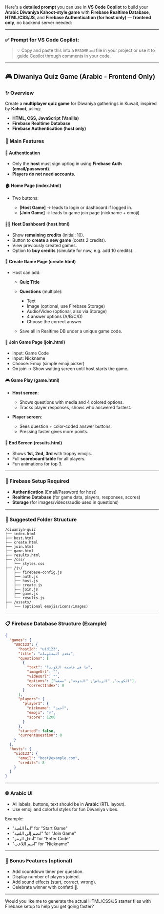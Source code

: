 Here's a **detailed prompt** you can use in **VS Code Copilot** to build your **Arabic Diwaniya Kahoot-style game** with **Firebase Realtime Database**, **HTML/CSS/JS**, and **Firebase Authentication (for host only)** — **frontend only**, no backend server needed:

---

### ✅ Prompt for VS Code Copilot:

> 💡 Copy and paste this into a `README.md` file in your project or use it to guide Copilot through comments in your code.

---

## 🎮 Diwaniya Quiz Game (Arabic - Frontend Only)

### ✨ Overview

Create a **multiplayer quiz game** for Diwaniya gatherings in Kuwait, inspired by **Kahoot**, using:

* **HTML, CSS, JavaScript (Vanilla)**
* **Firebase Realtime Database**
* **Firebase Authentication (host only)**

### 🔑 Main Features

#### 🔐 Authentication

* Only the **host** must sign up/log in using **Firebase Auth (email/password)**.
* **Players do not need accounts.**

#### 🏠 Home Page (index.html)

* Two buttons:

  * **\[Host Game]** → leads to login or dashboard if logged in.
  * **\[Join Game]** → leads to game join page (nickname + emoji).

#### 🧑‍💼 Host Dashboard (host.html)

* Show **remaining credits** (initial: 10).
* Button to **create a new game** (costs 2 credits).
* View previously created games.
* Option to **buy credits** (simulate for now, e.g. add 10 credits).

#### 🧩 Create Game Page (create.html)

* Host can add:

  * **Quiz Title**
  * **Questions** (multiple):

    * Text
    * Image (optional, use Firebase Storage)
    * Audio/Video (optional, also via Storage)
    * 4 answer options (A/B/C/D)
    * Choose the correct answer
  * Save all in Realtime DB under a unique game code.

#### 🔗 Join Game Page (join.html)

* Input: Game Code
* Input: Nickname
* Choose: Emoji (simple emoji picker)
* On join → Show waiting screen until host starts the game.

#### 🎮 Game Play (game.html)

* **Host screen**:

  * Shows questions with media and 4 colored options.
  * Tracks player responses, shows who answered fastest.
* **Player screen**:

  * Sees question + color-coded answer buttons.
  * Pressing faster gives more points.

#### 🏁 End Screen (results.html)

* Shows **1st, 2nd, 3rd** with trophy emojis.
* Full **scoreboard table** for all players.
* Fun animations for top 3.

---

### 🔧 Firebase Setup Required

* **Authentication** (Email/Password for host)
* **Realtime Database** (for game data, players, responses, scores)
* **Storage** (for images/videos/audio used in questions)

---

### 📁 Suggested Folder Structure

```
/diwaniya-quiz
├── index.html
├── host.html
├── create.html
├── join.html
├── game.html
├── results.html
├── /css/
│   └── styles.css
├── /js/
│   ├── firebase-config.js
│   ├── auth.js
│   ├── host.js
│   ├── create.js
│   ├── join.js
│   ├── game.js
│   └── results.js
├── /assets/
│   └── (optional emojis/icons/images)
```

---

### 📋 Firebase Database Structure (Example)

```json
{
  "games": {
    "ABC123": {
      "hostId": "uid123",
      "title": "تحدي المعلومات",
      "questions": [
        {
          "text": "ما هي عاصمة الكويت؟",
          "imageUrl": "",
          "videoUrl": "",
          "options": ["الكويت", "الرياض", "الدوحة", "مسقط"],
          "correctIndex": 0
        }
      ],
      "players": {
        "player1": {
          "nickname": "أحمد",
          "emoji": "🔥",
          "score": 1200
        }
      },
      "started": false,
      "currentQuestion": 0
    }
  },
  "hosts": {
    "uid123": {
      "email": "host@example.com",
      "credits": 8
    }
  }
}
```

---

### 🌐 Arabic UI

* All labels, buttons, text should be in **Arabic** (RTL layout).
* Use emoji and colorful styles for fun Diwaniya vibes.

Example:

* "ابدأ اللعبة" for "Start Game"
* "انضم إلى اللعبة" for "Join Game"
* "أدخل الرمز" for "Enter Code"
* "اسم اللاعب" for "Nickname"

---

### 🚀 Bonus Features (optional)

* Add countdown timer per question.
* Display number of players joined.
* Add sound effects (start, correct, wrong).
* Celebrate winner with confetti 🎉.

---

Would you like me to generate the actual HTML/CSS/JS starter files with Firebase setup to help you get going faster?
